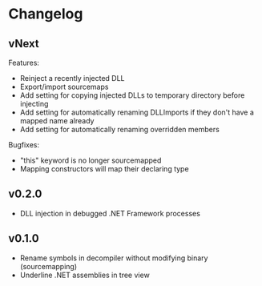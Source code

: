 Changelog
=========

## vNext
Features:
- Reinject a recently injected DLL
- Export/import sourcemaps
- Add setting for copying injected DLLs to temporary directory before injecting
- Add setting for automatically renaming DLLImports if they don't have a mapped name already
- Add setting for automatically renaming overridden members

Bugfixes:
- "this" keyword is no longer sourcemapped
- Mapping constructors will map their declaring type

## v0.2.0
- DLL injection in debugged .NET Framework processes

## v0.1.0
- Rename symbols in decompiler without modifying binary (sourcemapping)
- Underline .NET assemblies in tree view
